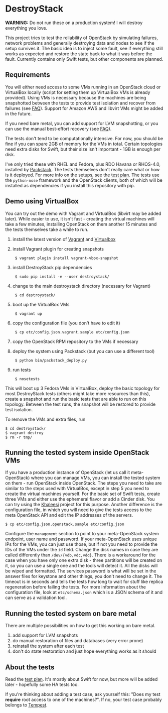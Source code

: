# DestroyStack

**WARNING:** Do not run these on a production system! I will destroy everything
you love.

This project tries to test the reliability of OpenStack by simulating failures,
network problems and generally destroying data and nodes to see if the setup
survives it. The basic idea is to inject some fault, see if everything still
works as expected and restore the state back to what it was before the fault.
Currently contains only Swift tests, but other components are planned.

## Requirements

You will either need access to some VMs running in an OpenStack cloud or
VirtualBox locally (script for setting them up VirtualBox VMs is already
provided). Using VMs is necessary because the machines are being
snapshotted between the tests to provide test isolation and recover from
failures (see [FAQ](FAQ.md)). Support for Amazon AWS and libvirt VMs might be
added in the future.

If you need bare metal, you can add support for LVM snapshotting, or you can
use the manual best-effort recovery (see [FAQ](FAQ.md)).

The tests don't tend to be computationally intensive. For now, you should be
fine if you can spare 2GB of memory for the VMs in total. Certain topologies
need extra disks for Swift, but their size isn't important - 1GB is enough per
disk.

I've only tried these with RHEL and Fedora, plus RDO Havana or RHOS-4.0,
installed by [Packstack](https://github.com/stackforge/packstack). The tests
themselves don't really care what or how is it deployed. For more info on the
setups, see the [test plan](TEST_PLAN.md). The tests use the `python-nose`
framework and the OpenStack clients, both of which will be installed as
dependencies if you install this repository with pip.


## Demo using VirtualBox

You can try out the demo with Vagrant and VirtualBox (libvirt may be added
later). While easier to use, it isn't fast - creating the virtual machines will
take a few minutes, installing OpenStack on them another 15 minutes and the
tests themselves take a while to run.

1. install the latest version of
   [Vagrant](http://www.vagrantup.com/downloads.html) and
   [Virtualbox](https://www.virtualbox.org/wiki/Downloads)
2. install Vagrant plugin for creating snapshots

        $ vagrant plugin install vagrant-vbox-snapshot
3. install DestroyStack pip dependencies

        $ sudo pip install -e --user destroystack/
4. change to the main destroystack directory (necessary for Vagrant)

        $ cd destroystack/
5. boot up the VirtualBox VMs

        $ vagrant up
6. copy the configuration file (you don't have to edit it)

        $ cp etc/config.json.vagrant.sample etc/config.json
7. copy the OpenStack RPM repository to the VMs if necessary
8. deploy the system using Packstack (but you can use a different tool)

        $ python bin/packstack_deploy.py
9. run tests

        $ nosetests

This will boot up 3 Fedora VMs in VirtualBox, deploy the basic topology for
most DestroyStack tests (others might take more resources than this), create a
snapshot and run the basic tests that are able to run on this topology. Between
the test runs, the snapshot will be restored to provide test isolation.

To remove the VMs and extra files, run

    $ cd destroystack/
    $ vagrant destroy
    $ rm -r tmp/


## Running the tested system inside OpenStack VMs

If you have a production instance of OpenStack (let us call it meta-OpenStack)
where you can manage VMs, you can install the tested system on them -
run OpenStack inside OpenStack.
The steps you need to take are similar to the steps used with VirtualBox,
except in step 5 you need to create the virtual machines yourself. For
the basic set of Swift tests, create three VMs and either use the ephemeral
flavor or add a Cinder disk. You can try using the
[Khaleesi](https://github.com/redhat-openstack/khaleesi) project for this
purpose.
Another difference is the configuration file, in which you will need to
give the tests access to the meta OpenStack API and edit the IP addresses
of the servers.

    $ cp etc/config.json.openstack.sample etc/config.json

Configure the `management` section to point to your meta-OpenStack
system endpoint, user name and password. If your meta-OpenStack uses
unique IPs for the VMs, you can just use those, but if not you need to
provide the IDs of the VMs under the `id` field. Change the disk names
in case they are called differently than `/dev/{vdb,vdc,vdd}`. There is a
workaround for the case when you have only one extra disk - three partitions
will be created on it, so you can use a single one and the tools will detect
it. All the disks will be wiped and formatted. The services password
is what will be set in the answer files for keystone and other things, you
don't need to change it. The timeout is in seconds and tells the tests how
long to wait for stuff like replica regeneration before failing the tests. For
more information about the configuration file, look at `etc/schema.json`
which is a JSON schema of it and can serve as a validation tool.

## Running the tested system on bare metal

There are multiple possibilities on how to get this working on bare metal.

1. add support for LVM snapshots
2. do manual restoration of files and databases (very error prone)
3. reinstall the system after each test
4. don't do state restoration and just hope everything works as it should

## About the tests

Read the [test plan](TEST_PLAN.md). It's mostly about Swift for now, but more
will be added later - hopefully some HA tests too.

If you're thinking about adding a test case, ask yourself this: "Does my test
**require** root access to one of the machines?". If no, your test case
probably belongs to [Tempest](https://github.com/openstack/tempest).
